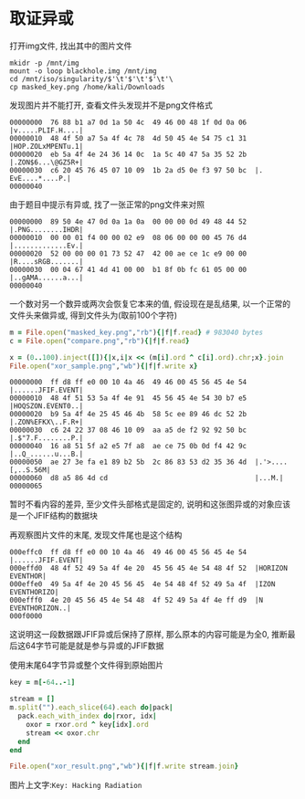 
# 取证异或

打开img文件, 找出其中的图片文件

```shell
mkidr -p /mnt/img
mount -o loop blackhole.img /mnt/img
cd /mnt/iso/singularity/$'\t'$'\t'$'\t'\ 
cp masked_key.png /home/kali/Downloads 
```

发现图片并不能打开, 查看文件头发现并不是png文件格式

```shell
00000000  76 88 b1 a7 0d 1a 50 4c  49 46 00 48 1f 0d 0a 06  |v.....PLIF.H....|
00000010  48 4f 50 a7 5a 4f 4c 78  4d 50 45 4e 54 75 c1 31  |HOP.ZOLxMPENTu.1|
00000020  eb 5a 4f 4e 24 36 14 0c  1a 5c 40 47 5a 35 52 2b  |.ZON$6...\@GZ5R+|
00000030  c6 20 45 76 45 07 10 09  1b 2a d5 0e f3 97 50 bc  |. EvE....*....P.|
00000040
```

由于题目中提示有异或, 找了一张正常的png文件来对照

```shell
00000000  89 50 4e 47 0d 0a 1a 0a  00 00 00 0d 49 48 44 52  |.PNG........IHDR|
00000010  00 00 01 f4 00 00 02 e9  08 06 00 00 00 45 76 d4  |.............Ev.|
00000020  52 00 00 00 01 73 52 47  42 00 ae ce 1c e9 00 00  |R....sRGB.......|
00000030  00 04 67 41 4d 41 00 00  b1 8f 0b fc 61 05 00 00  |..gAMA......a...|
00000040
```

一个数对另一个数异或两次会恢复它本来的值, 假设现在是乱结果, 以一个正常的文件头来做异或, 得到文件头为(取前100个字符)

```ruby
m = File.open("masked_key.png","rb"){|f|f.read} # 983040 bytes
c = File.open("compare.png","rb"){|f|f.read}

x = (0..100).inject([]){|x,i|x << (m[i].ord ^ c[i].ord).chr;x}.join
File.open("xor_sample.png","wb"){|f|f.write x}
```

```shell
00000000  ff d8 ff e0 00 10 4a 46  49 46 00 45 56 45 4e 54  |......JFIF.EVENT|
00000010  48 4f 51 53 5a 4f 4e 91  45 56 45 4e 54 30 b7 e5  |HOQSZON.EVENT0..|
00000020  b9 5a 4f 4e 25 45 46 4b  58 5c ee 89 46 dc 52 2b  |.ZON%EFKX\..F.R+|
00000030  c6 24 22 37 08 46 10 09  aa a5 de f2 92 92 50 bc  |.$"7.F........P.|
00000040  16 a8 51 5f a2 e5 7f a8  ae ce 75 0b 0d f4 42 9c  |..Q_......u...B.|
00000050  ae 27 3e fa e1 89 b2 5b  2c 86 83 53 d2 35 36 4d  |.'>....[,..S.56M|
00000060  d8 a5 86 4d cd                                    |...M.|
00000065
```

暂时不看内容的差异, 至少文件头部格式是固定的, 说明和这张图异或的对象应该是一个JFIF结构的数据块

再观察图片文件的末尾, 发现文件尾也是这个结构

```shell
000effc0  ff d8 ff e0 00 10 4a 46  49 46 00 45 56 45 4e 54  |......JFIF.EVENT|
000effd0  48 4f 52 49 5a 4f 4e 20  45 56 45 4e 54 48 4f 52  |HORIZON EVENTHOR|
000effe0  49 5a 4f 4e 20 45 56 45  4e 54 48 4f 52 49 5a 4f  |IZON EVENTHORIZO|
000efff0  4e 20 45 56 45 4e 54 48  4f 52 49 5a 4f 4e ff d9  |N EVENTHORIZON..|
000f0000
```

这说明这一段数据跟JFIF异或后保持了原样, 那么原本的内容可能是为全0, 推断最后这64字节可能是就是参与异或的JFIF数据

使用末尾64字节异或整个文件得到原始图片

```ruby
key = m[-64..-1]

stream = []
m.split("").each_slice(64).each do|pack|
  pack.each_with_index do|rxor, idx|
    oxor = rxor.ord ^ key[idx].ord
    stream << oxor.chr
  end
end

File.open("xor_result.png","wb"){|f|f.write stream.join}
```

图片上文字:`Key: Hacking Radiation`
